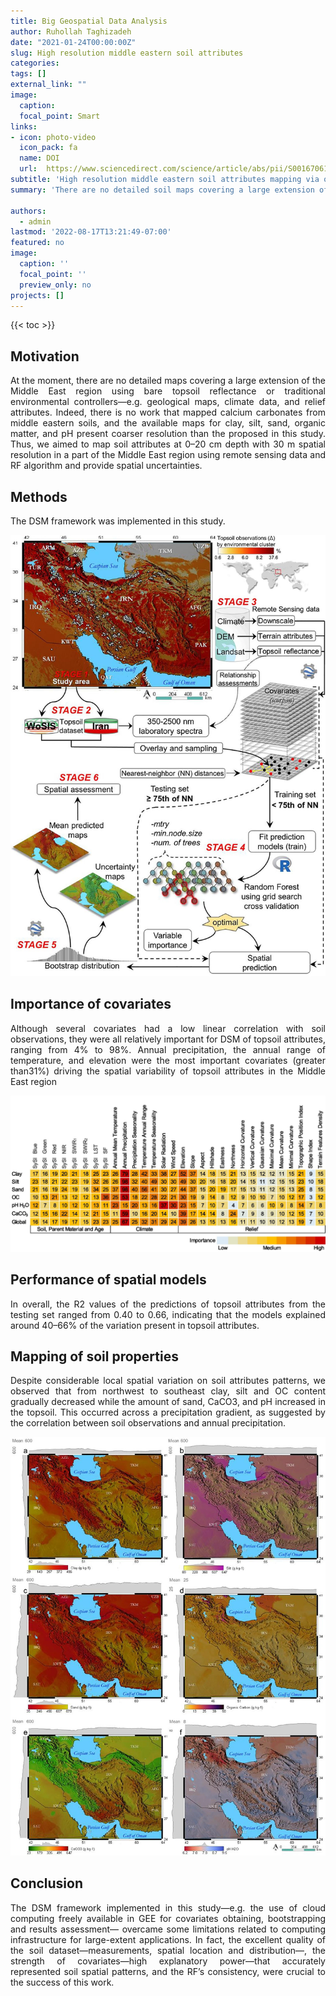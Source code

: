 ```yaml
---
title: Big Geospatial Data Analysis
author: Ruhollah Taghizadeh
date: "2021-01-24T00:00:00Z"
slug: High resolution middle eastern soil attributes
categories: 
tags: []
external_link: ""
image:
  caption: 
  focal_point: Smart
links:
- icon: photo-video
  icon_pack: fa
  name: DOI
  url:  https://www.sciencedirect.com/science/article/abs/pii/S0016706120326458
subtitle: 'High resolution middle eastern soil attributes mapping via open data and cloud computing'
summary: 'There are no detailed soil maps covering a large extension of the Middle East region, especially for calcium carbonate content. Thus, we used topsoil data for mapping near 3,338,000 square km of the Middle East. We used covariates obtained from RS data and random forest algorithm. After training RF we used the optimal ones for making spatial predictions of topsoil attributes and associated uncertainties at 30 m resolution.'

authors: 
  - admin
lastmod: '2022-08-17T13:21:49-07:00'
featured: no
image:
  caption: ''
  focal_point: ''
  preview_only: no
projects: []
---
```

{{< toc >}} 

## Motivation
<style>
body {
text-align: justify}
</style>
At the moment, there are no detailed maps covering a large extension of the Middle East region using bare topsoil reflectance or traditional environmental controllers—e.g. geological maps, climate data, and relief attributes. Indeed, there is no work that mapped calcium carbonates from middle eastern soils, and the available maps for clay, silt, sand, organic matter, and pH present coarser resolution than the proposed in this study. Thus, we aimed to map soil attributes at 0–20 cm depth with 30 m spatial resolution in a part of the Middle East region using remote sensing data and RF algorithm and provide spatial uncertainties.

## Methods

The DSM framework was implemented in this study.

![](fig1.png)

## Importance of covariates

Although several covariates had a low linear correlation with soil observations, they were all relatively important for DSM of topsoil attributes, ranging from 4% to 98%. Annual precipitation, the annual range of temperature, and elevation were the most important covariates (greater than31%) driving the spatial variability of topsoil attributes in the Middle East region

![](fig2.png)

## Performance of spatial models

In overall, the R2 values of the predictions of topsoil attributes from the testing set ranged from 0.40 to 0.66, indicating that the models explained around 40–66% of the variation present in topsoil attributes.

## Mapping of soil properties

Despite considerable local spatial variation on soil attributes patterns, we observed that from northwest to southeast clay, silt and OC content gradually decreased while the amount of sand, CaCO3, and pH increased in the topsoil. This occurred across a precipitation gradient, as suggested by the correlation between soil observations and annual precipitation.

![](fig3.png)

## Conclusion

The DSM framework implemented in this study—e.g. the use of cloud computing freely available in GEE for covariates obtaining, bootstrapping and results assessment— overcame some limitations related to computing infrastructure for large-extent applications. In fact, the excellent quality of the soil dataset—measurements, spatial location and distribution—, the strength of covariates—high explanatory power—that accurately represented soil spatial patterns, and the RF’s consistency, were crucial to the success of this work.